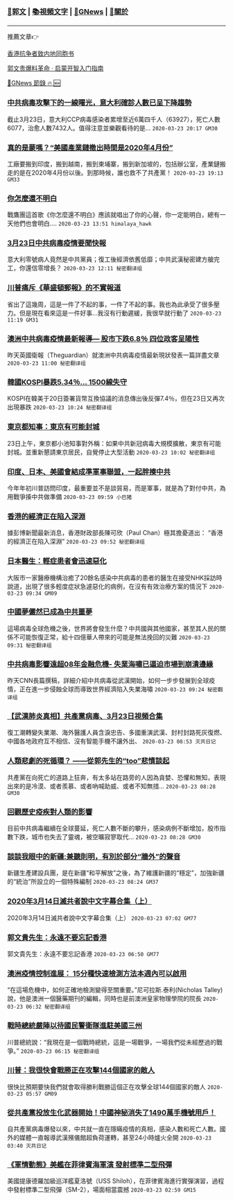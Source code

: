 ###  [:eagle:郭文](https://github.com/ourhimalayas/txt) | [:books:視頻文字](https://github.com/ourhimalayas/txt/blob/master/content/README.md) | [:newspaper:GNews](https://github.com/ourhimalayas/txt/blob/master/content/gnews/README.md) | [:pray:關於](https://github.com/ourhimalayas/home/tree/master/about)
---

推薦文章:point_right:

[香港抗争者致内地同胞书](https://github.com/ourhimalayas/news/blob/master/2019/08/a_letter_from_the_hong_kong_people.md)

[郭文贵爆料革命 · 启蒙开智入门指南](https://github.com/ourhimalayas/txt/issues/1)

[:newspaper:GNews 節錄 :fire: :new:](https://github.com/ourhimalayas/txt/blob/master/content/gnews/README.md) 



### [中共病毒攻擊下的一線曙光，意大利確診人數已呈下降趨勢](/content/gnews/1/README.md)

截止3月23日，意大利CCP病毒感染者累增至近6萬四千人（63927），死亡人數6077，治愈人數7432人。值得注意並樂觀看待的是...  `2020-03-23 20:17 GM30`

### [真的是蒙嗎？“美國產業鏈撤出時間是2020年4月份”](/content/gnews/2/README.md)

工廠要搬到印度，搬到越南，搬到柬埔寨，搬到新加坡的，包括辦公室，產業鏈搬走的是在2020年4月份以後。到那時候，誰也救不了共產黨！  `2020-03-23 19:13 GM33`

### [你怎麼還不明白](/content/gnews/3/README.md)

戰鷹團這首歌《你怎麼還不明白》應該就唱出了你的心聲，你一定能明白，總有一天他們也會明白….  `2020-03-23 13:51 himalaya_hawk`

### [3月23日中共病毒疫情要聞快報](/content/gnews/4/README.md)

意大利零號病人竟然是中共黨員；復工後經濟依舊低靡；中共武漢秘密建方艙完工，你還信零增長？  `2020-03-23 12:11 秘密翻译组`

### [川普痛斥《華盛頓郵報》的不實報道](/content/gnews/5/README.md)

省出了這幾周，這是一件了不起的事，一件了不起的事。我也為此承受了很多壓力。但是現在看來這是一件好事...我沒有行動遲緩，我很早就行動了  `2020-03-23 11:19 GM31`

### [澳洲中共病毒疫情最新報導— 股市下跌6.8％ 四位政客呈陽性](/content/gnews/6/README.md)

昨天英國衛報（Theguardian）就澳洲中共病毒疫情最新現狀發表一篇詳盡文章  `2020-03-23 11:00 秘密翻译组`

### [韓國KOSPI暴跌5.34％&#8230; 1500線失守](/content/gnews/7/README.md)

KOSPI在韓美于20日簽署貨幣互換協議的消息傳出後反彈7.4％，但在23日又再次出現暴跌  `2020-03-23 10:24 秘密翻译组`

### [東京都知事：東京有可能封城](/content/gnews/8/README.md)

23日上午，東京都小池知事對外稱：如果中共新冠病毒大規模擴散，東京有可能封城。並重新懇請東京居民，自覺停止大型活動  `2020-03-23 10:02 秘密翻译组`

### [印度、日本、美國會結成準軍事聯盟，一起胖揍中共](/content/gnews/9/README.md)

今年年初川普訪問印度，最重要並不是談貿易，而是軍事，就是為了對付中共，為用戰爭揍中共做準備  `2020-03-23 09:59 小巴猪`

### [香港的經濟正在陷入深淵](/content/gnews/10/README.md)

據彭博新聞最新消息，香港財政部長陳可欣（Paul Chan）極其擔憂道出： “香港的經濟正在陷入深淵”  `2020-03-23 09:52 秘密翻译组`

### [日本醫生：輕症患者會迅速惡化](/content/gnews/11/README.md)

大阪市一家醫療機構治癒了20餘名感染中共病毒的患者的醫生在接受NHK採訪時說道，出現了很多輕度症狀急遽惡化的病例，在沒有有效治療方案的情況下  `2020-03-23 09:34 GM09`

### [中國夢儼然已成為中共噩夢](/content/gnews/12/README.md)

這場病毒全球危機之後，世界將會發生什麼？中共國與其他國家，甚至其人民的關係不可能恢復正常，給十四億華人帶來的可能是無法挽回的災難  `2020-03-23 09:31 秘密翻译组`

### [中共病毒影響遠超08年金融危機- 失業海嘯已逼迫市場到崩潰邊緣](/content/gnews/13/README.md)

昨天CNN長篇撰稿，詳細介紹中共病毒從武漢開始，如何一步步發展到全球疫情，正在進一步侵蝕全球而導致世界經濟陷入失業海嘯  `2020-03-23 09:24 秘密翻译组`

### [【武漢肺炎真相】共產黨病毒、3月23日視頻合集](/content/gnews/14/README.md)

復工潮轉變失業潮、海外醫護人員含淚忠告、多國重演武漢、封村封路死灰復燃、中國各地政府互不相信、沒有智能手機不讓外出、  `2020-03-23 08:53 灭共日记`

### [人類悲劇的死循環？ ——從郭先生的“too”悲憤談起](/content/gnews/15/README.md)

共產黨在向死亡的道路上狂奔，有太多站在路旁的人因為貪婪、恐懼和無知，表現出來的是冷漠、或者羨慕、或者吶喊助威、或者不知無措...  `2020-03-23 08:28 GM30`

### [回觀歷史疫疾對人類的影響](/content/gnews/16/README.md)

目前中共病毒繼續在全球蔓延，死亡人數不斷的攀升，感染病例不斷增加，股市指數下跌，城市也失去了靈魂，被空曠寂寥取代...  `2020-03-23 08:28 GM30`

### [談談我眼中的新疆:兼聽則明，有別於部分“牆外”的聲音](/content/gnews/17/README.md)

新疆生產建設兵團，是在新疆“和平解放”之後，為了維護新疆的“穩定”，加強新疆的“統治”所設立的一個特殊編制  `2020-03-23 08:24 GM37`

### [2020年3月14日滅共者說中文字幕合集（上）](/content/gnews/18/README.md)

2020年3月14日滅共者說中文字幕合集（上）  `2020-03-23 07:02 GM77`

### [郭文貴先生：永遠不要忘記香港](/content/gnews/19/README.md)

郭文貴先生：永遠不要忘記香港  `2020-03-23 06:50 GM77`

### [澳洲疫情控制進展： 15分種快速檢測方法本週內可以啟用](/content/gnews/20/README.md)

“在這場危機中，如何正確地檢測變得至關重要。”尼可拉斯.泰利(Nicholas Talley)說，他是澳洲一個醫藥期刊的編輯，同時也是前澳洲皇家物理學院的院長  `2020-03-23 06:32 秘密翻译组`

### [戰時總統嚴陣以待國民警衛隊進駐美國三州](/content/gnews/21/README.md)

川普總統說：“我現在是一個戰時總統，這是一場戰爭，一場我們從未經歷過的戰爭。”  `2020-03-23 06:15 秘密翻译组`

### [川普：我很快會戰勝正在攻擊144個國家的敵人](/content/gnews/22/README.md)

很快比預期要快我們就會取得勝利戰勝這個正在攻擊全球144個國家的敵人  `2020-03-23 05:57 GM09`

### [從共產黨投放生化武器開始！中國神秘消失了1490萬手機號用戶！](/content/gnews/23/README.md)

自共產黨病毒爆發以來，中共就一直在隱瞞疫情的真相，感染人數和死亡人數。國外的媒體一直報導武漢殯儀館超負荷運轉，甚至24小時爐火全開  `2020-03-23 03:40 灭共日记`

### [《軍情動態》美艦在菲律賓海軍演 發射標準二型飛彈](/content/gnews/24/README.md)

美國提康德羅加級巡洋艦夏洛號（USS Shiloh），在菲律賓海進行實彈演習，過程中發射標準二型飛彈（SM-2），場面相當震撼  `2020-03-23 02:59 GM15`

